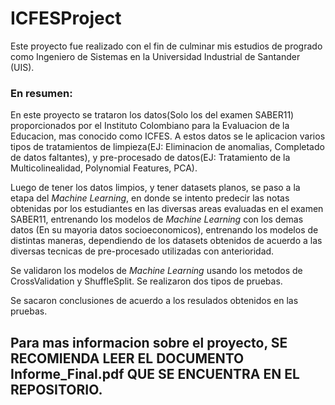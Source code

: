 # ICFESProject

Este proyecto fue realizado con el fin de culminar mis estudios de progrado como Ingeniero de Sistemas en la Universidad Industrial de Santander (UIS).  

### En resumen:  
En este proyecto se trataron los datos(Solo los del examen SABER11) proporcionados por el Instituto Colombiano para la Evaluacion de la Educacion,
mas conocido como ICFES. A estos datos se le aplicacion varios tipos de tratamientos de limpieza(EJ: Eliminacion de anomalias, Completado
de datos faltantes), y pre-procesado de datos(EJ: Tratamiento de la Multicolinealidad, Polynomial Features, PCA).

Luego de tener los datos limpios, y tener datasets planos, se paso a la etapa del *Machine Learning*, en donde se intento predecir
las notas obtenidas por los estudiantes en las diversas areas evaluadas en el examen SABER11, entrenando los modelos
de *Machine Learning* con los demas datos (En su mayoria datos socioeconomicos), entrenando los modelos de distintas maneras, 
dependiendo de los datasets obtenidos de acuerdo a las diversas tecnicas de pre-procesado utilizadas con anterioridad.

Se validaron los modelos de *Machine Learning* usando los metodos de CrossValidation y ShuffleSplit.
Se realizaron dos tipos de pruebas.

Se sacaron conclusiones de acuerdo a los resulados obtenidos en las pruebas.

## Para mas informacion sobre el proyecto, **SE RECOMIENDA LEER EL DOCUMENTO Informe_Final.pdf QUE SE ENCUENTRA EN EL REPOSITORIO**.

